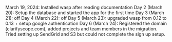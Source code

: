 March 19, 2024: Installed wasp after reading documentation
Day 2 (March 20): Setup the database and started the app for the first time
Day 3 (March 21): off
Day 4 (March 22): off
Day 5 (March 23): upgraded wasp from 0.12 to 0.13 + setup google authentication
Day 6 (March 24): Registered the domain (clarifyscope.com), added projects and team members in the migration. Tried setting up SendGrid and S3 but could not complete the sign up setup.
